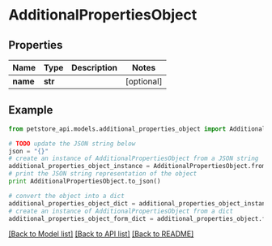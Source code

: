 # AdditionalPropertiesObject


## Properties
Name | Type | Description | Notes
------------ | ------------- | ------------- | -------------
**name** | **str** |  | [optional] 

## Example

```python
from petstore_api.models.additional_properties_object import AdditionalPropertiesObject

# TODO update the JSON string below
json = "{}"
# create an instance of AdditionalPropertiesObject from a JSON string
additional_properties_object_instance = AdditionalPropertiesObject.from_json(json)
# print the JSON string representation of the object
print AdditionalPropertiesObject.to_json()

# convert the object into a dict
additional_properties_object_dict = additional_properties_object_instance.to_dict()
# create an instance of AdditionalPropertiesObject from a dict
additional_properties_object_form_dict = additional_properties_object.from_dict(additional_properties_object_dict)
```
[[Back to Model list]](../README.md#documentation-for-models) [[Back to API list]](../README.md#documentation-for-api-endpoints) [[Back to README]](../README.md)


